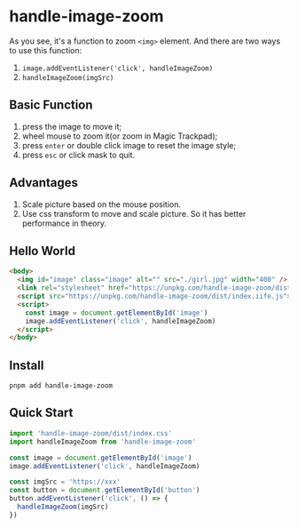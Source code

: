 # handle-image-zoom

As you see, it's a function to zoom `<img>` element. And there are two ways to use this function:

1. `image.addEventListener('click', handleImageZoom)`
2. `handleImageZoom(imgSrc)`

## Basic Function

1. press the image to move it;
2. wheel mouse to zoom it(or zoom in Magic Trackpad);
3. press `enter` or double click image to reset the image style;
4. press `esc` or click mask to quit.

## Advantages

1. Scale picture based on the mouse position.
2. Use css transform to move and scale picture. So it has better performance in theory.

## Hello World

```html
<body>
  <img id="image" class="image" alt="" src="./girl.jpg" width="400" />
  <link rel="stylesheet" href="https://unpkg.com/handle-image-zoom/dist/index.css">
  <script src="https://unpkg.com/handle-image-zoom/dist/index.iife.js"></script>
  <script>
    const image = document.getElementById('image')
    image.addEventListener('click', handleImageZoom)
  </script>
</body>
```

## Install

```
pnpm add handle-image-zoom
```

## Quick Start

```javascript
import 'handle-image-zoom/dist/index.css'
import handleImageZoom from 'handle-image-zoom'

const image = document.getElementById('image')
image.addEventListener('click', handleImageZoom)

const imgSrc = 'https://xxx'
const button = document.getElementById('button')
button.addEventListener('click', () => {
  handleImageZoom(imgSrc)
})
```
